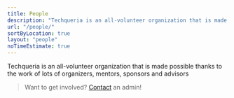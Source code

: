 ```yaml
---
title: People
description: "Techqueria is an all-volunteer organization that is made possible thanks to the work of lots of organizers, mentors, sponsors and advisors."
url: "/people/"
sortByLocation: true
layout: "people"
noTimeEstimate: true
---
```


Techqueria is an all-volunteer organization that is made possible thanks to the work of lots of organizers, mentors, sponsors and advisors

> Want to get involved? [Contact](/contact/) an admin!
